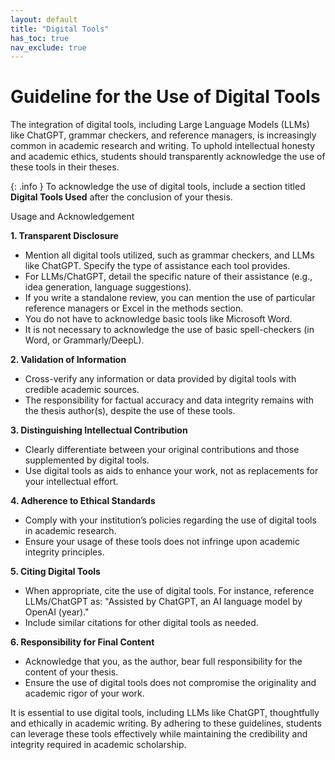 ```yaml
---
layout: default
title: "Digital Tools"
has_toc: true
nav_exclude: true
---
```


# Guideline for the Use of Digital Tools

The integration of digital tools, including Large Language Models (LLMs) like ChatGPT, grammar checkers, and reference managers, is increasingly common in academic research and writing.
To uphold intellectual honesty and academic ethics, students should transparently acknowledge the use of these tools in their theses.

{: .info }
To acknowledge the use of digital tools, include a section titled **Digital Tools Used** after the conclusion of your thesis.

Usage and Acknowledgement

**1. Transparent Disclosure**
 - Mention all digital tools utilized, such as grammar checkers, and LLMs like ChatGPT. Specify the type of assistance each tool provides.
 - For LLMs/ChatGPT, detail the specific nature of their assistance (e.g., idea generation, language suggestions).
 - If you write a standalone review, you can mention the use of particular reference managers or Excel in the methods section.
 - You do not have to acknowledge basic tools like Microsoft Word.
 - It is not necessary to acknowledge the use of basic spell-checkers (in Word, or Grammarly/DeepL).

**2. Validation of Information**
 - Cross-verify any information or data provided by digital tools with credible academic sources.
 - The responsibility for factual accuracy and data integrity remains with the thesis author(s), despite the use of these tools.

**3. Distinguishing Intellectual Contribution**
 - Clearly differentiate between your original contributions and those supplemented by digital tools.
 - Use digital tools as aids to enhance your work, not as replacements for your intellectual effort.

**4. Adherence to Ethical Standards**
 - Comply with your institution’s policies regarding the use of digital tools in academic research.
 - Ensure your usage of these tools does not infringe upon academic integrity principles.

**5. Citing Digital Tools**
 - When appropriate, cite the use of digital tools. For instance, reference LLMs/ChatGPT as: "Assisted by ChatGPT, an AI language model by OpenAI (year)."
 - Include similar citations for other digital tools as needed.

**6. Responsibility for Final Content**
 - Acknowledge that you, as the author, bear full responsibility for the content of your thesis.
 - Ensure the use of digital tools does not compromise the originality and academic rigor of your work.

It is essential to use digital tools, including LLMs like ChatGPT, thoughtfully and ethically in academic writing.
By adhering to these guidelines, students can leverage these tools effectively while maintaining the credibility and integrity required in academic scholarship.

